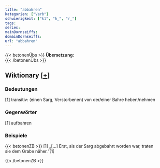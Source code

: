 ```yaml
---
title: "abbahren"
kategorien: ["Verb"]
schwierigkeit: ["k1", "h_", "r_"]
tags:
series:
mainDornseiffs:
domainDornseiffs:
url: "abbahren"
---
```


{{< betonenÜbs >}}
**Übersetzung:**  
{{< /betonenÜbs >}}

## Wiktionary [[+](https://de.wiktionary.org/wiki/abbahren)]

### Bedeutungen
[1] transitiv: (einen Sarg, Verstorbenen) von der/einer Bahre heben/nehmen  

### Gegenwörter
[1] aufbahren  

### Beispiele
{{< betonenZB >}}
[1] „[…] Erst, als der Sarg abgebahrt worden war, traten sie dem Grabe näher.“[1]  

{{< /betonenZB >}}

